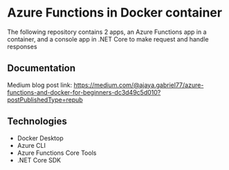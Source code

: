 # Azure Functions in Docker container
The following repository contains 2 apps, an Azure Functions app in a container, and a console app in .NET Core to make request and handle responses

## Documentation
Medium blog post link: https://medium.com/@ajaya.gabriel77/azure-functions-and-docker-for-beginners-dc3d49c5d010?postPublishedType=repub

## Technologies
* Docker Desktop
* Azure CLI
* Azure Functions Core Tools
* .NET Core SDK
